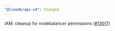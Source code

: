 ```yaml
---
"@linode/api-v4": Changed
---
```


IAM: cleanup for nodebalancer permissions ([#13017](https://github.com/linode/manager/pull/13017))

